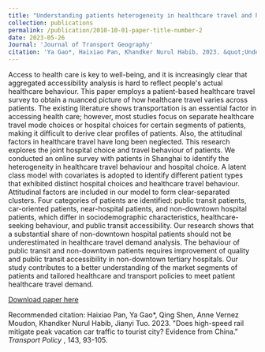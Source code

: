 ```yaml
---
title: "Understanding patients heterogeneity in healthcare travel and hospital choice - A latent class analysis with covariates"
collection: publications
permalink: /publication/2010-10-01-paper-title-number-2
date: 2023-05-26
Journal: 'Journal of Transport Geography'
citation: 'Ya Gao*, Haixiao Pan, Khandker Nurul Habib. 2023. &quot;Understanding patients heterogeneity in healthcare travel and hospital choice - A latent class analysis with covariates.&quot; <i> Journal of Transport Geography</i>, 110, 103608.'
---
```


Access to health care is key to well-being, and it is increasingly clear that aggregated accessibility analysis is hard to reflect people's actual healthcare behaviour. This paper employs a patient-based healthcare travel survey to obtain a nuanced picture of how healthcare travel varies across patients. The existing literature shows transportation is an essential factor in accessing health care; however, most studies focus on separate healthcare travel mode choices or hospital choices for certain segments of patients, making it difficult to derive clear profiles of patients. Also, the attitudinal factors in healthcare travel have long been neglected. This research explores the joint hospital choice and travel behaviour of patients. We conducted an online survey with patients in Shanghai to identify the heterogeneity in healthcare travel behaviour and hospital choice. A latent class model with covariates is adopted to identify different patient types that exhibited distinct hospital choices and healthcare travel behaviour. Attitudinal factors are included in our model to form clear-separated clusters. Four categories of patients are identified: public transit patients, car-oriented patients, near-hospital patients, and non-downtown hospital patients, which differ in sociodemographic characteristics, healthcare-seeking behaviour, and public transit accessibility. Our research shows that a substantial share of non-downtown hospital patients should not be underestimated in healthcare travel demand analysis. The behaviour of public transit and non-downtown patients requires improvement of quality and public transit accessibility in non-downtown tertiary hospitals. Our study contributes to a better understanding of the market segments of patients and tailored healthcare and transport policies to meet patient healthcare travel demand.

[Download paper here](http://luciagao.github.io/files/1-s2.0-S0966692323000807-main-transportgeography.pdf)

Recommended citation: Haixiao Pan, Ya Gao*, Qing Shen, Anne Vernez Moudon, Khandker Nurul Habib, Jianyi Tuo. 2023. &quot;Does high-speed rail mitigate peak vacation car traffic to tourist city? Evidence from China.&quot; <i> Transport Policy </i>, 143, 93-105.
